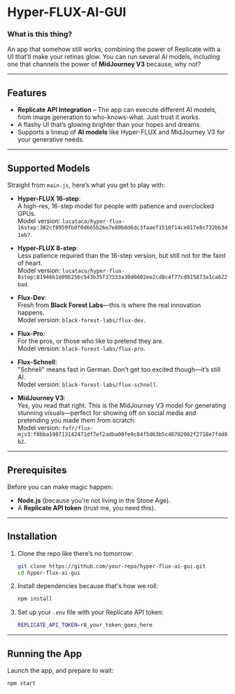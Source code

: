 # Hyper-FLUX-AI-GUI

### What is this thing?
An app that somehow still works, combining the power of Replicate with a UI that’ll make your retinas glow. You can run several AI models, including one that channels the power of **MidJourney V3** because, why not?

---

## Features
- **Replicate API Integration** – The app can execute different AI models, from image generation to who-knows-what. Just trust it works.
- A flashy UI that’s glowing brighter than your hopes and dreams.
- Supports a lineup of **AI models** like Hyper-FLUX and MidJourney V3 for your generative needs.

---

## Supported Models
Straight from `main.js`, here’s what you get to play with:

- **Hyper-FLUX 16-step**:  
  A high-res, 16-step model for people with patience and overclocked GPUs.  
  Model version: `lucataco/hyper-flux-16step:382cf8959fb0f0d665b26e7e80b8d6dc3faaef1510f14ce017e8c732bb3d1eb7`.

- **Hyper-FLUX 8-step**:  
  Less patience required than the 16-step version, but still not for the faint of heart.  
  Model version: `lucataco/hyper-flux-8step:81946b1e09b256c543b35f37333a30d0d02ee2cd8c4f77cd915873a1ca622bad`.

- **Flux-Dev**:  
  Fresh from **Black Forest Labs**—this is where the real innovation happens.  
  Model version: `black-forest-labs/flux-dev`.

- **Flux-Pro**:  
  For the pros, or those who like to pretend they are.  
  Model version: `black-forest-labs/flux-pro`.

- **Flux-Schnell**:  
  "Schnell" means fast in German. Don’t get too excited though—it’s still AI.  
  Model version: `black-forest-labs/flux-schnell`.

- **MidJourney V3**:  
  Yes, you read that right. This is the MidJourney V3 model for generating stunning visuals—perfect for showing off on social media and pretending you made them from scratch.  
  Model version: `fofr/flux-mjv3:f8bba190713142471df7ef2adba00fe9c84f5d63b5c48702082f2718e7f4d8b2`.

---

## Prerequisites
Before you can make magic happen:
- **Node.js** (because you’re not living in the Stone Age).
- A **Replicate API token** (trust me, you need this).

---

## Installation
1. Clone the repo like there’s no tomorrow:
    ```bash
    git clone https://github.com/your-repo/hyper-flux-ai-gui.git
    cd hyper-flux-ai-gui
    ```

2. Install dependencies because that's how we roll:
    ```bash
    npm install
    ```

3. Set up your `.env` file with your Replicate API token:
    ```bash
    REPLICATE_API_TOKEN=r8_your_token_goes_here
    ```

---

## Running the App
Launch the app, and prepare to wait:
```bash
npm start
